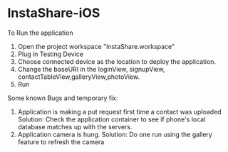 # InstaShare-iOS
To Run the application
1. Open the project workspace "InstaShare.workspace"
2. Plug in Testing Device
3. Choose connected device as the location to deploy the application.
4. Change the baseURl in the loginView, signupView, contactTableView,galleryView,photoView.
5. Run

Some known Bugs and temporary fix:
1. Application is making a put request first time a contact was uploaded
    Solution: Check the application container to see if phone's local database matches up with the servers.
2. Application camera is hung.
    Solution: Do one run using the gallery feature to refresh the camera
